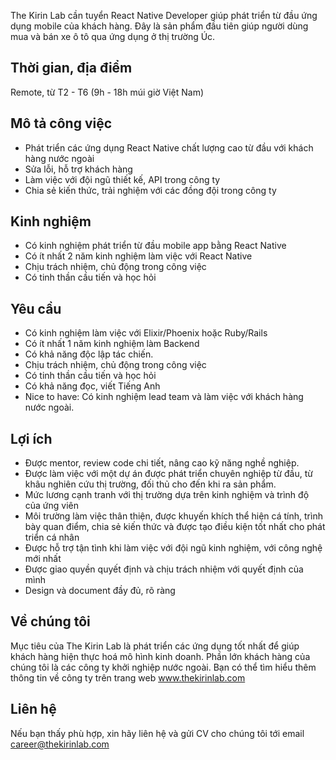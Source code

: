 The Kirin Lab cần tuyển React Native Developer giúp phát triển từ đầu ứng dụng mobile của khách hàng. Đây là sản phẩm đầu tiên giúp người dùng mua và bán xe ô tô qua ứng dụng ở thị trường Úc.

## Thời gian, địa điểm
Remote, từ T2 - T6 (9h - 18h múi giờ Việt Nam)

## Mô tả công việc
* Phát triển các ứng dụng React Native chất lượng cao từ đầu với khách hàng nước ngoài
* Sửa lỗi, hỗ trợ khách hàng
* Làm việc với đội ngũ thiết kế, API trong công ty
* Chia sẻ kiến thức, trải nghiệm với các đồng đội trong công ty

## Kinh nghiệm
* Có kinh nghiệm phát triển từ đầu mobile app bằng React Native
* Có ít nhất 2 năm kinh nghiệm làm việc với React Native
* Chịu trách nhiệm, chủ động trong công việc
* Có tinh thần cầu tiến và học hỏi

## Yêu cầu
* Có kinh nghiệm làm việc với Elixir/Phoenix hoặc Ruby/Rails
* Có ít nhất 1 năm kinh nghiệm làm Backend
* Có khả năng độc lập tác chiến.
* Chịu trách nhiệm, chủ động trong công việc
* Có tinh thần cầu tiến và học hỏi
* Có khả năng đọc, viết Tiếng Anh
* Nice to have: Có kinh nghiệm lead team và làm việc với khách hàng nước ngoài.

## Lợi ích
* Được mentor, review code chi tiết, nâng cao kỹ năng nghề nghiệp.
* Được làm việc với một dự án được phát triển chuyên nghiệp từ đầu, từ khâu nghiên cứu thị trường, đối thủ cho đến khi ra sản phẩm.
* Mức lương cạnh tranh với thị trường dựa trên kinh nghiệm và trình độ của ứng viên
* Môi trường làm việc thân thiện, được khuyến khích thể hiện cá tính, trình bày quan điểm, chia sẻ kiến thức và được tạo điều kiện tốt nhất cho phát triển cá nhân
* Được hỗ trợ tận tình khi làm việc với đội ngũ kinh nghiệm, với công nghệ mới nhất
* Được giao quyền quyết định và chịu trách nhiệm với quyết định của mình
* Design và document đầy đủ, rõ ràng

## Về chúng tôi
Mục tiêu của The Kirin Lab là phát triển các ứng dụng tốt nhất để giúp khách hàng hiện thực hoá mô hình kinh doanh. Phần lớn khách hàng của chúng tôi là các công ty khởi nghiệp nước ngoài. Bạn có thể tìm hiểu thêm thông tin về công ty trên trang web www.thekirinlab.com

## Liên hệ
Nếu bạn thấy phù hợp, xin hãy liên hệ và gửi CV cho chúng tôi tới email career@thekirinlab.com
